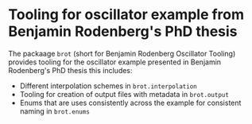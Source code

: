 # Tooling for oscillator example from Benjamin Rodenberg's PhD thesis

The packaage `brot` (short for Benjamin Rodenberg Oscillator Tooling) provides tooling for the oscillator example presented in Benjamin Rodenberg's PhD thesis this includes:

* Different interpolation schemes in `brot.interpolation`
* Tooling for creation of output files with metadata in `brot.output`
* Enums that are uses consistently across the example for consistent naming in `brot.enums`